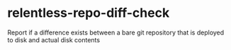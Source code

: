 relentless-repo-diff-check
==========================
Report if a difference exists between a bare git repository that is deployed to disk and actual disk contents
